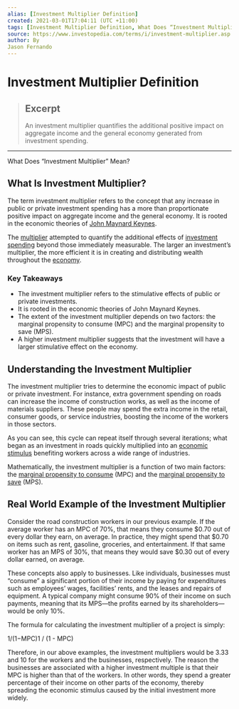 ```yaml
---
alias: [Investment Multiplier Definition]
created: 2021-03-01T17:04:11 (UTC +11:00)
tags: [Investment Multiplier Definition, What Does “Investment Multiplier” Mean?]
source: https://www.investopedia.com/terms/i/investment-multiplier.asp
author: By
Jason Fernando
---
```


# Investment Multiplier Definition

> ## Excerpt
> An investment multiplier quantifies the additional positive impact on aggregate income and the general economy generated from investment spending.

---

What Does “Investment Multiplier” Mean?
## What Is Investment Multiplier?

The term investment multiplier refers to the concept that any increase in public or private investment spending has a more than proportionate positive impact on aggregate income and the general economy. It is rooted in the economic theories of [John Maynard Keynes](https://www.investopedia.com/terms/j/john_maynard_keynes.asp).

The [multiplier](https://www.investopedia.com/terms/m/multiplier.asp) attempted to quantify the additional effects of [investment spending](https://www.investopedia.com/ask/answers/101315/do-lower-interest-rates-increase-investment-spending.asp) beyond those immediately measurable. The larger an investment’s multiplier, the more efficient it is in creating and distributing wealth throughout the [economy](https://www.investopedia.com/terms/e/economy.asp).

### Key Takeaways

-   The investment multiplier refers to the stimulative effects of public or private investments.
-   It is rooted in the economic theories of John Maynard Keynes.
-   The extent of the investment multiplier depends on two factors: the marginal propensity to consume (MPC) and the marginal propensity to save (MPS).
-   A higher investment multiplier suggests that the investment will have a larger stimulative effect on the economy.

## Understanding the Investment Multiplier

The investment multiplier tries to determine the economic impact of public or private investment. For instance, extra government spending on roads can increase the income of construction works, as well as the income of materials suppliers. These people may spend the extra income in the retail, consumer goods, or service industries, boosting the income of the workers in those sectors.

As you can see, this cycle can repeat itself through several iterations; what began as an investment in roads quickly multiplied into an [economic stimulus](https://www.investopedia.com/terms/e/economic-stimulus.asp) benefiting workers across a wide range of industries.

Mathematically, the investment multiplier is a function of two main factors: the [marginal propensity to consume](https://www.investopedia.com/terms/m/marginalpropensitytoconsume.asp) (MPC) and the [marginal propensity to save](https://www.investopedia.com/terms/m/marginal-propensity-save.asp) (MPS).

## Real World Example of the Investment Multiplier

Consider the road construction workers in our previous example. If the average worker has an MPC of 70%, that means they consume $0.70 out of every dollar they earn, on average. In practice, they might spend that $0.70 on items such as rent, gasoline, groceries, and entertainment. If that same worker has an MPS of 30%, that means they would save $0.30 out of every dollar earned, on average.

These concepts also apply to businesses. Like individuals, businesses must “consume” a significant portion of their income by paying for expenditures such as employees’ wages, facilities’ rents, and the leases and repairs of equipment. A typical company might consume 90% of their income on such payments, meaning that its MPS—the profits earned by its shareholders—would be only 10%.

The formula for calculating the investment multiplier of a project is simply:

1/(1−MPC)1 / (1 - MPC)

Therefore, in our above examples, the investment multipliers would be 3.33 and 10 for the workers and the businesses, respectively. The reason the businesses are associated with a higher investment multiple is that their MPC is higher than that of the workers. In other words, they spend a greater percentage of their income on other parts of the economy, thereby spreading the economic stimulus caused by the initial investment more widely.
